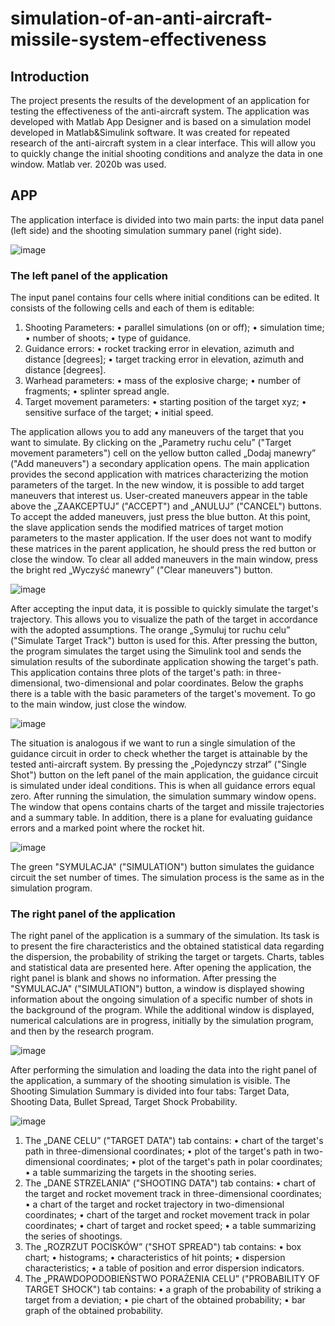 # simulation-of-an-anti-aircraft-missile-system-effectiveness

## Introduction 
The project presents the results of the development of an application for testing the effectiveness of the anti-aircraft system. The application was developed with Matlab App Designer and is based on a simulation model developed in Matlab&Simulink software. It was created for repeated research of the anti-aircraft system in a clear interface. This will allow you to quickly change the initial shooting conditions and analyze the data in one window. Matlab ver. 2020b was used.

## APP
The application interface is divided into two main parts: the input data panel (left side) and the shooting simulation summary panel (right side).

![image](https://user-images.githubusercontent.com/118617819/211039679-f7e7d5a2-b485-488e-81d7-562e9830672f.png)

### The left panel of the application
The input panel contains four cells where initial conditions can be edited. It consists of the following cells and each of them is editable:
1) Shooting Parameters:
• parallel simulations (on or off);
• simulation time;
• number of shoots;
• type of guidance.
2) Guidance errors:
• rocket tracking error in elevation, azimuth and distance [degrees];
• target tracking error in elevation, azimuth and distance [degrees].
3) Warhead parameters:
• mass of the explosive charge;
• number of fragments;
• splinter spread angle.
4) Target movement parameters:
• starting position of the target xyz;
• sensitive surface of the target;
• initial speed.

The application allows you to add any maneuvers of the target that you want to simulate. By clicking on the „Parametry ruchu celu” ("Target movement parameters") cell on the yellow button called „Dodaj manewry” ("Add maneuvers") a secondary application opens. The main application provides the second application with matrices characterizing the motion parameters of the target. In the new window, it is possible to add target maneuvers that interest us. User-created maneuvers appear in the table above the „ZAAKCEPTUJ” ("ACCEPT") and „ANULUJ” ("CANCEL") buttons. To accept the added maneuvers, just press the blue button. At this point, the slave application sends the modified matrices of target motion parameters to the master application. If the user does not want to modify these matrices in the parent application, he should press the red button or close the window. To clear all added maneuvers in the main window, press the bright red „Wyczyść manewry” ("Clear maneuvers") button.

![image](https://user-images.githubusercontent.com/118617819/211040965-44513099-4c73-4bbe-9bf8-aef086649a85.png)

After accepting the input data, it is possible to quickly simulate the target's trajectory. This allows you to visualize the path of the target in accordance with the adopted assumptions. The orange „Symuluj tor ruchu celu” ("Simulate Target Track") button is used for this. After pressing the button, the program simulates the target using the Simulink tool and sends the simulation results of the subordinate application showing the target's path. This application contains three plots of the target's path: in three-dimensional, two-dimensional and polar coordinates. Below the graphs there is a table with the basic parameters of the target's movement. To go to the main window, just close the window.

![image](https://user-images.githubusercontent.com/118617819/211041616-1ffacce2-76c8-4efb-9478-d2382cb1c78f.png)

The situation is analogous if we want to run a single simulation of the guidance circuit in order to check whether the target is attainable by the tested anti-aircraft system. By pressing the „Pojedynczy strzał” ("Single Shot") button on the left panel of the main application, the guidance circuit is simulated under ideal conditions. This is when all guidance errors equal zero. After running the simulation, the simulation summary window opens. The window that opens contains charts of the target and missile trajectories and a summary table. In addition, there is a plane for evaluating guidance errors and a marked point where the rocket hit.

![image](https://user-images.githubusercontent.com/118617819/211041646-f11279a0-229a-4ac7-af41-2355c9d1ab73.png)

The green "SYMULACJA" ("SIMULATION") button simulates the guidance circuit the set number of times. The simulation process is the same as in the simulation program.
### The right panel of the application
The right panel of the application is a summary of the simulation. Its task is to present the fire characteristics and the obtained statistical data regarding the dispersion, the probability of striking the target or targets. Charts, tables and statistical data are presented here.
After opening the application, the right panel is blank and shows no information. After pressing the "SYMULACJA" ("SIMULATION") button, a window is displayed showing information about the ongoing simulation of a specific number of shots in the background of the program. While the additional window is displayed, numerical calculations are in progress, initially by the simulation program, and then by the research program.

![image](https://user-images.githubusercontent.com/118617819/211042176-6c2cd1c9-e60b-4e54-88b2-4a26ed6721e2.png)

After performing the simulation and loading the data into the right panel of the application, a summary of the shooting simulation is visible. The Shooting Simulation Summary is divided into four tabs: Target Data, Shooting Data, Bullet Spread, Target Shock Probability.

![image](https://user-images.githubusercontent.com/118617819/211042285-c2e82819-62b6-4260-a884-c99c58d7cb68.png)

1) The „DANE CELU” ("TARGET DATA") tab contains:
• chart of the target's path in three-dimensional coordinates;
• plot of the target's path in two-dimensional coordinates;
• plot of the target's path in polar coordinates;
• a table summarizing the targets in the shooting series.
2) The „DANE STRZELANIA” ("SHOOTING DATA") tab contains:
• chart of the target and rocket movement track in three-dimensional coordinates;
• a chart of the target and rocket trajectory in two-dimensional coordinates;
• chart of the target and rocket movement track in polar coordinates;
• chart of target and rocket speed;
• a table summarizing the series of shootings.
3) The „ROZRZUT POCISKÓW” ("SHOT SPREAD") tab contains:
• box chart;
• histograms;
• characteristics of hit points;
• dispersion characteristics;
• a table of position and error dispersion indicators.
4) The „PRAWDOPODOBIEŃSTWO PORAŻENIA CELU” ("PROBABILITY OF TARGET SHOCK") tab contains:
• a graph of the probability of striking a target from a deviation;
• pie chart of the obtained probability;
• bar graph of the obtained probability.

